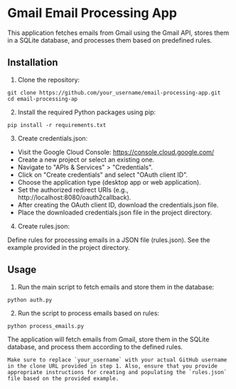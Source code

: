 # Gmail Email Processing App

This application fetches emails from Gmail using the Gmail API, stores them in a SQLite database, and processes them based on predefined rules.

## Installation

1. Clone the repository:
```
git clone https://github.com/your_username/email-processing-app.git
cd email-processing-ap
```

2. Install the required Python packages using pip:

```
pip install -r requirements.txt
```

3. Create credentials.json:

* Visit the Google Cloud Console: https://console.cloud.google.com/
* Create a new project or select an existing one.
* Navigate to "APIs & Services" > "Credentials".
* Click on "Create credentials" and select "OAuth client ID".
* Choose the application type (desktop app or web application).
* Set the authorized redirect URIs (e.g., http://localhost:8080/oauth2callback).
* After creating the OAuth client ID, download the credentials.json file.
* Place the downloaded credentials.json file in the project directory.

4. Create rules.json:

Define rules for processing emails in a JSON file (rules.json).
See the example provided in the project directory.

## Usage

1. Run the main script to fetch emails and store them in the database:

```
python auth.py
```

2. Run the script to process emails based on rules:

```
python process_emails.py
```

The application will fetch emails from Gmail, store them in the SQLite database, and process them according to the defined rules.

```
Make sure to replace `your_username` with your actual GitHub username in the clone URL provided in step 1. Also, ensure that you provide appropriate instructions for creating and populating the `rules.json` file based on the provided example.
```
